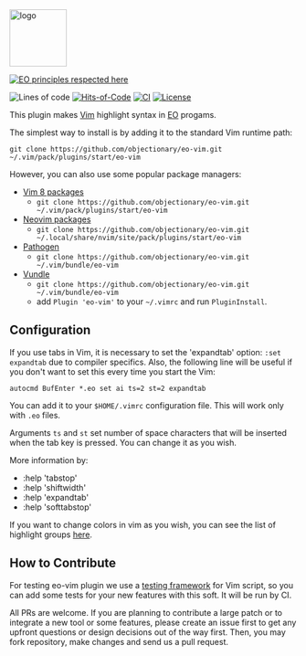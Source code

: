 <img alt="logo" src="https://www.objectionary.com/cactus.svg" height="100px" />

[![EO principles respected here](https://www.elegantobjects.org/badge.svg)](https://www.elegantobjects.org)

![Lines of code](https://img.shields.io/tokei/lines/github/objectionary/eo-vim)
[![Hits-of-Code](https://hitsofcode.com/github/objectionary/eo-vim)](https://hitsofcode.com/github/objectionary/eo-vim/view)
[![CI](https://github.com/objectionary/eo-vim/actions/workflows/main.yml/badge.svg)](https://github.com/objectionary/eo-vim/actions/workflows/main.yml)
[![License](https://img.shields.io/badge/license-MIT-green.svg)](https://github.com/objectionary/eo-vim/blob/master/LICENSE.txt)

This plugin makes [Vim](https://www.vim.org) highlight syntax in [EO](https://www.eolang.org) progams.

The simplest way to install is by adding it to the standard Vim runtime path:

```
git clone https://github.com/objectionary/eo-vim.git ~/.vim/pack/plugins/start/eo-vim
``` 

However, you can also use some popular package managers:

* [Vim 8 packages](http://vimhelp.appspot.com/repeat.txt.html#packages)
  * `git clone https://github.com/objectionary/eo-vim.git ~/.vim/pack/plugins/start/eo-vim`
* [Neovim packages](https://neovim.io/doc/user/repeat.html#packages)
  * `git clone https://github.com/objectionary/eo-vim.git ~/.local/share/nvim/site/pack/plugins/start/eo-vim`
* [Pathogen](https://github.com/tpope/vim-pathogen)
  * `git clone https://github.com/objectionary/eo-vim.git ~/.vim/bundle/eo-vim`
* [Vundle](https://github.com/VundleVim/Vundle.vim)
  * `git clone https://github.com/objectionary/eo-vim.git ~/.vim/bundle/eo-vim`
  *  add `Plugin 'eo-vim'` to your `~/.vimrc` and run `PluginInstall`.

## Configuration

If you use tabs in Vim, it is necessary to set the 'expandtab' option: `:set expandtab` due to compiler specifics. Also, the following line will be useful if you don't want to set this every time you start the Vim:

```
autocmd BufEnter *.eo set ai ts=2 st=2 expandtab
```

You can add it to your `$HOME/.vimrc` configuration file. This will work only with `.eo` files. 

Arguments `ts` and `st` set number of space characters that will be inserted when the tab key is pressed. You can change it as you wish. 

More information by:

  * :help 'tabstop'
  * :help 'shiftwidth'
  * :help 'expandtab'
  * :help 'softtabstop'

If you want to change colors in vim as you wish, you can see the list of highlight groups [here](https://github.com/objectionary/eo-vim/blob/master/syntax/README.md).

## How to Contribute

For testing eo-vim plugin we use a [testing framework](https://github.com/thinca/vim-themis) for Vim script, so you can add some tests for your new features with this soft. It will be run by CI.

All PRs are welcome. If you are planning to contribute a large patch or to integrate a new tool or some features, please create an issue first to get any upfront questions or design decisions out of the way first. Then, you may fork repository, make changes and send us a pull request.
